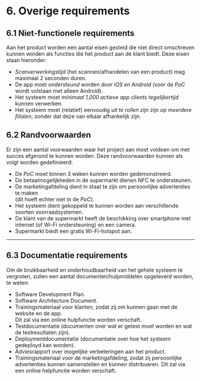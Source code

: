 # 6. Overige requirements

## 6.1 Niet-functionele requirements

Aan het product worden een aantal eisen gesteld die niet direct omschreven kunnen worden als functies die het product aan de klant biedt. Deze eisen staan hieronder:

- _Scanverwerkingstijd_ (het scannen/afhandelen van een product) mag maximaal 2 seconden duren.
- De app moet _ondersteund_ worden _door iOS en Android_ (voor de _PoC_ wordt volstaan met alleen Android).
- Het systeem moet _minimaal 1,000 actieve app clients tegelijkertijd_ kunnen verwerken.
- Het systeem moet (relatief) eenvoudig _uit te rollen zijn_ zijn _op meerdere filialen_, zonder dat deze van elkaar afhankelijk zijn.

## 6.2 Randvoorwaarden

Er zijn een aantal voorwaarden waar het project aan moet voldoen om met succes afgerond te kunnen worden. Deze randvoorwaarden kunnen als volgt worden gedefinieerd:

- De _PoC_ moet binnen 3 weken kunnen worden gedemonstreerd.
- De betaalmogelijkheden in de supermarkt dienen NFC te ondersteunen.
- De marketingafdeling dient in staat te zijn om persoonlijke advertenties te maken  
    (dit hoeft echter niet in de _PoC_).
- Het systeem dient gekoppeld te kunnen worden aan verschillende soorten voorraadsystemen.
- De klant van de supermarkt heeft de beschikking over smartphone met internet (of Wi-Fi ondersteuning) en een camera.
- Supermarkt biedt een gratis Wi-Fi-hotspot aan.

---

## 6.3 Documentatie requirements

Om de bruikbaarheid en onderhoudbaarheid van het gehele systeem te vergroten, zullen een aantal documenten/hulpmiddelen opgeleverd worden, te weten:

- Software Development Plan.
- Software Architecture Document.
- Trainingsmateriaal voor klanten, zodat zij om kunnen gaan met de website en de app.  
    Dit zal via een online hulpfunctie worden verschaft.
- Testdocumentatie (documenten over wat er getest moet worden en wat de testresultaten zijn).
- Deploymentdocumentatie (documentatie over hoe het systeem gedeployd kan worden).
- Adviesrapport over mogelijke verbeteringen aan het product.
- Trainingsmateriaal voor de marketingafdeling, zodat zij persoonlijke advertenties kunnen samenstellen en kunnen distribueren. Dit zal via een online helpfunctie worden verschaft.

